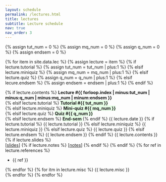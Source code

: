 ```yaml
---
layout: schedule
permalink: /lectures.html
title: lectures
subtitle: Lecture schedule
nav: true
nav_order: 3
---
```


{% assign tut_num = 0 %}
{% assign mq_num = 0 %}
{% assign q_num = 0 %}
{% assign endsem = 0 %}

{% for item in site.data.lec %}
{% assign lecture = item %}
{% if lecture.tutorial %}
{% assign tut_num = tut_num | plus:1 %}
{% elsif lecture.miniquiz %}
{% assign mq_num = mq_num | plus:1 %}
{% elsif lecture.quiz %}
{% assign q_num = q_num | plus:1 %}
{% elsif lecure.endsem %}
{% assign endsem = endsem | plus:1 %}
{% endif %}
<tr>
<td>
{% if lecture.contents %}
<strong>Lecture #{{ forloop.index | minus:tut_num | minus:q_num | minus:mq_num | minum:endsem }}</strong>
<br/>
{% elsif lecture.tutorial %}
<strong style="background:#e6ffe6;"> Tutorial #{{ tut_num }}</strong>
<br/>
{% elsif lecture.miniquiz %}
<strong style="background:#e6ffe6;"> Mini-quiz #{{ mq_num }}</strong>
<br/>
{% elsif lecture.quiz %}
<strong style="background:#e6ffe6;"> Quiz #{{ q_num }}</strong>
<br/>
{% elsif lecture.endsem %}
<strong style="background:#e6ffe6;"> End-sem </strong>
{% endif %}
{{ lecture.date }} </td>
<td>
{% if lecture.tutorial %}
{{ lecture.tutorial }}
{% elsif lecture.miniquiz %}
{{ lecture.miniquiz }}
{% elsif lecture.quiz %}
{{ lecture.quiz }}
{% elsif lecture.endsem %}
{{ lecture.endsem }}
{% endif %}
{{ lecture.contents }}
{% if lecture.slides %}
<br> [<a href = "{{ lecture.slides }}">slides</a>]
{% if lecture.notes %}
[<a href = "{{ lecture.notes }}">notes</a>]
{% endif %}
{% endif %}
</td>
<td>
{% for ref in lecture.references %}
<ul>
<li>{{ ref }}</li>
</ul>
{% endfor %}
</td>
<td>
{% for itm in lecture.misc %}
{{ lecture.misc }} <br>
{% endfor %}
</td>
</tr>
{% endfor %}
